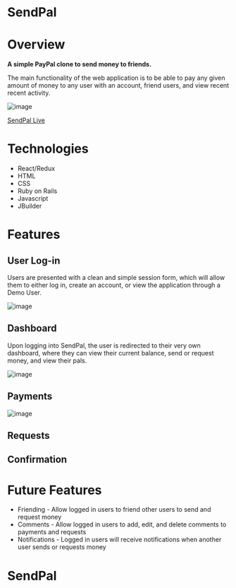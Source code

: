 # SendPal
# Overview
**A simple PayPal clone to send money to friends.**

The main functionality of the web application is to be able to pay any given amount of money to any user with an account, friend users, and view recent recent activity.  

![image](https://github.com/iamtreetop/SendPal/blob/main/app/assets/images/readme/splash-page.png)

[SendPal Live](https://sendpal.herokuapp.com/#/)

# Technologies
* React/Redux
* HTML
* CSS
* Ruby on Rails
* Javascript
* JBuilder

# Features

## User Log-in

Users are presented with a clean and simple session form, which will allow them to either log in, create an account, or view the application through a Demo User.

![image](https://github.com/iamtreetop/SendPal/blob/main/app/assets/images/readme/login-page.png)

## Dashboard

Upon logging into SendPal, the user is redirected to their very own dashboard, where they can view their current balance, send or request money, and view their pals.

![image](https://github.com/iamtreetop/SendPal/blob/main/app/assets/images/readme/dashboard.png)

## Payments

![image](https://github.com/iamtreetop/SendPal/blob/main/app/assets/images/readme/PaymentForm.png)

## Requests

## Confirmation

# Future Features
* Friending - Allow logged in users to friend other users to send and request money
* Comments - Allow logged in users to add, edit, and delete comments to payments and requests
* Notifications - Logged in users will receive notifications when another user sends or requests money

# SendPal
